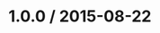 <!--remark setext-->

<!--lint disable no-multiple-toplevel-headings-->

1.0.0 / 2015-08-22
==================
